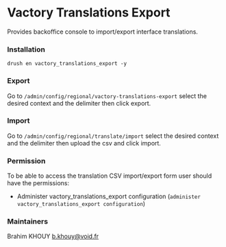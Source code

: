 # Vactory Translations Export
Provides backoffice console to import/export interface translations. 

### Installation
`drush en vactory_translations_export -y`

### Export
Go to `/admin/config/regional/vactory-translations-export` select
the desired context and the delimiter then click export.

### Import
Go to `/admin/config/regional/translate/import` select
the desired context and the delimiter then upload the csv and click import.

### Permission
To be able to access the translation CSV import/export form user should have
the permissions:
* Administer vactory_translations_export configuration
(`administer vactory_translations_export configuration`)

### Maintainers
Brahim KHOUY <b.khouy@void.fr>
